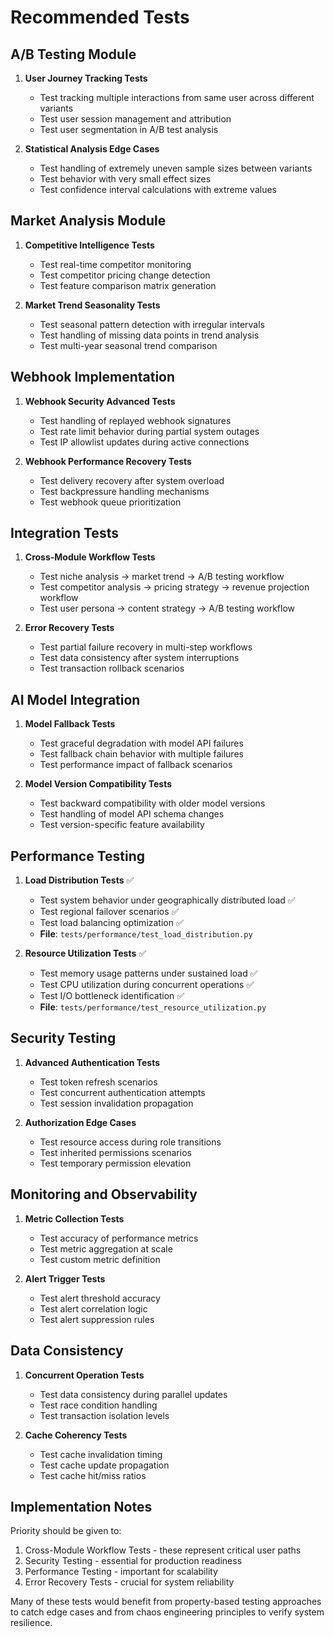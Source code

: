 # Recommended Tests

## A/B Testing Module

1. **User Journey Tracking Tests**
   - Test tracking multiple interactions from same user across different variants
   - Test user session management and attribution
   - Test user segmentation in A/B test analysis

2. **Statistical Analysis Edge Cases**
   - Test handling of extremely uneven sample sizes between variants
   - Test behavior with very small effect sizes
   - Test confidence interval calculations with extreme values

## Market Analysis Module

1. **Competitive Intelligence Tests**
   - Test real-time competitor monitoring
   - Test competitor pricing change detection
   - Test feature comparison matrix generation

2. **Market Trend Seasonality Tests**
   - Test seasonal pattern detection with irregular intervals
   - Test handling of missing data points in trend analysis
   - Test multi-year seasonal trend comparison

## Webhook Implementation

1. **Webhook Security Advanced Tests**
   - Test handling of replayed webhook signatures
   - Test rate limit behavior during partial system outages
   - Test IP allowlist updates during active connections

2. **Webhook Performance Recovery Tests**
   - Test delivery recovery after system overload
   - Test backpressure handling mechanisms
   - Test webhook queue prioritization

## Integration Tests

1. **Cross-Module Workflow Tests**
   - Test niche analysis → market trend → A/B testing workflow
   - Test competitor analysis → pricing strategy → revenue projection workflow
   - Test user persona → content strategy → A/B testing workflow

2. **Error Recovery Tests**
   - Test partial failure recovery in multi-step workflows
   - Test data consistency after system interruptions
   - Test transaction rollback scenarios

## AI Model Integration

1. **Model Fallback Tests**
   - Test graceful degradation with model API failures
   - Test fallback chain behavior with multiple failures
   - Test performance impact of fallback scenarios

2. **Model Version Compatibility Tests**
   - Test backward compatibility with older model versions
   - Test handling of model API schema changes
   - Test version-specific feature availability

## Performance Testing

1. **Load Distribution Tests** ✅
   - Test system behavior under geographically distributed load ✅
   - Test regional failover scenarios ✅
   - Test load balancing optimization ✅
   - **File**: `tests/performance/test_load_distribution.py`

2. **Resource Utilization Tests** ✅
   - Test memory usage patterns under sustained load ✅
   - Test CPU utilization during concurrent operations ✅
   - Test I/O bottleneck identification ✅
   - **File**: `tests/performance/test_resource_utilization.py`

## Security Testing

1. **Advanced Authentication Tests**
   - Test token refresh scenarios
   - Test concurrent authentication attempts
   - Test session invalidation propagation

2. **Authorization Edge Cases**
   - Test resource access during role transitions
   - Test inherited permissions scenarios
   - Test temporary permission elevation

## Monitoring and Observability

1. **Metric Collection Tests**
   - Test accuracy of performance metrics
   - Test metric aggregation at scale
   - Test custom metric definition

2. **Alert Trigger Tests**
   - Test alert threshold accuracy
   - Test alert correlation logic
   - Test alert suppression rules

## Data Consistency

1. **Concurrent Operation Tests**
   - Test data consistency during parallel updates
   - Test race condition handling
   - Test transaction isolation levels

2. **Cache Coherency Tests**
   - Test cache invalidation timing
   - Test cache update propagation
   - Test cache hit/miss ratios

## Implementation Notes

Priority should be given to:

1. Cross-Module Workflow Tests - these represent critical user paths
2. Security Testing - essential for production readiness
3. Performance Testing - important for scalability
4. Error Recovery Tests - crucial for system reliability

Many of these tests would benefit from property-based testing approaches to catch edge cases and from chaos engineering principles to verify system resilience.